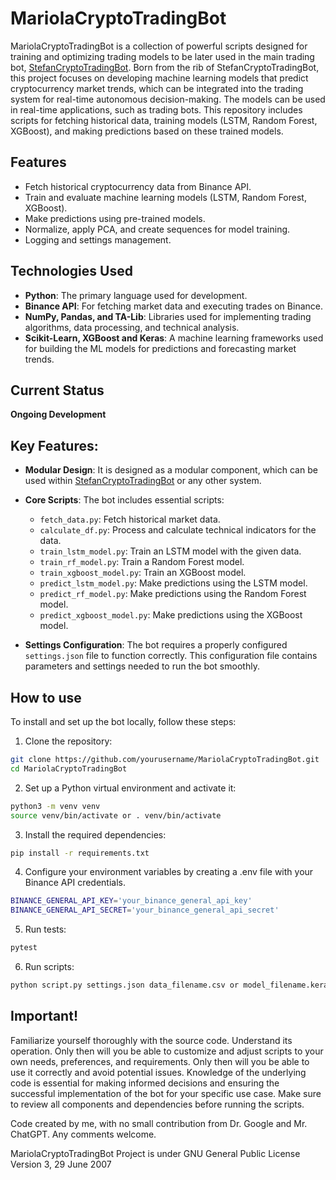 # MariolaCryptoTradingBot

MariolaCryptoTradingBot is a collection of powerful scripts designed for training and optimizing trading models to be later used in the main trading bot, [StefanCryptoTradingBot](https://github.com/PedroPLCode/StefanCryptoTradingBot). Born from the rib of StefanCryptoTradingBot, this project focuses on developing machine learning models that predict cryptocurrency market trends, which can be integrated into the trading system for real-time autonomous decision-making.
The models can be used in real-time applications, such as trading bots. This repository includes scripts for fetching historical data, training models (LSTM, Random Forest, XGBoost), and making predictions based on these trained models.

## Features
- Fetch historical cryptocurrency data from Binance API.
- Train and evaluate machine learning models (LSTM, Random Forest, XGBoost).
- Make predictions using pre-trained models.
- Normalize, apply PCA, and create sequences for model training.
- Logging and settings management.

## Technologies Used
- **Python**: The primary language used for development.
- **Binance API**: For fetching market data and executing trades on Binance.
- **NumPy, Pandas, and TA-Lib**: Libraries used for implementing trading algorithms, data processing, and technical analysis.
- **Scikit-Learn, XGBoost and Keras**: A machine learning frameworks used for building the ML models for predictions and forecasting market trends.

## Current Status
**Ongoing Development**

## Key Features:
- **Modular Design**: It is designed as a modular component, which can be used within [StefanCryptoTradingBot](https://github.com/PedroPLCode/StefanCryptoTradingBot) or any other system.
- **Core Scripts**: The bot includes essential scripts:
  - `fetch_data.py`: Fetch historical market data.
  - `calculate_df.py`: Process and calculate technical indicators for the data.
  - `train_lstm_model.py`: Train an LSTM model with the given data.
  - `train_rf_model.py`: Train a Random Forest model.
  - `train_xgboost_model.py`: Train an XGBoost model.
  - `predict_lstm_model.py`: Make predictions using the LSTM model.
  - `predict_rf_model.py`: Make predictions using the Random Forest model.
  - `predict_xgboost_model.py`: Make predictions using the XGBoost model.
  
- **Settings Configuration**: The bot requires a properly configured `settings.json` file to function correctly. This configuration file contains parameters and settings needed to run the bot smoothly.

## How to use

To install and set up the bot locally, follow these steps:

1. Clone the repository:
```bash
git clone https://github.com/yourusername/MariolaCryptoTradingBot.git
cd MariolaCryptoTradingBot
```

2. Set up a Python virtual environment and activate it:
```bash
python3 -m venv venv
source venv/bin/activate or . venv/bin/activate
```

3. Install the required dependencies:
```bash
pip install -r requirements.txt
```

4. Configure your environment variables by creating a .env file with your Binance API credentials.
```bash
BINANCE_GENERAL_API_KEY='your_binance_general_api_key'
BINANCE_GENERAL_API_SECRET='your_binance_general_api_secret'
```

5. Run tests:
```bash
pytest
```

6. Run scripts:
```bash
python script.py settings.json data_filename.csv or model_filename.keras
```

## Important!
Familiarize yourself thoroughly with the source code. Understand its operation. Only then will you be able to customize and adjust scripts to your own needs, preferences, and requirements. Only then will you be able to use it correctly and avoid potential issues. Knowledge of the underlying code is essential for making informed decisions and ensuring the successful implementation of the bot for your specific use case. Make sure to review all components and dependencies before running the scripts.

Code created by me, with no small contribution from Dr. Google and Mr. ChatGPT.
Any comments welcome.

MariolaCryptoTradingBot Project is under GNU General Public License Version 3, 29 June 2007